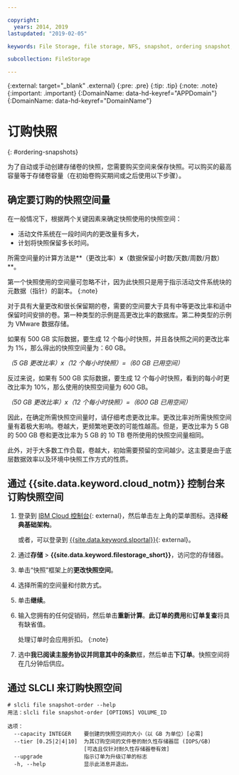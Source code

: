 ```yaml
---

copyright:
  years: 2014, 2019
lastupdated: "2019-02-05"

keywords: File Storage, file storage, NFS, snapshot, ordering snapshot, snapshot space

subcollection: FileStorage

---
```

{:external: target="_blank" .external}
{:pre: .pre}
{:tip: .tip}
{:note: .note}
{:important: .important}
{:DomainName: data-hd-keyref="APPDomain"}
{:DomainName: data-hd-keyref="DomainName"}


# 订购快照
{: #ordering-snapshots}

为了自动或手动创建存储卷的快照，您需要购买空间来保存快照。可以购买的最高容量等于存储卷容量（在初始卷购买期间或之后使用以下步骤）。

## 确定要订购的快照空间量

在一般情况下，根据两个关键因素来确定快照使用的快照空间：
- 活动文件系统在一段时间内的更改量有多大，
- 计划将快照保留多长时间。  

所需空间量的计算方法是**（更改比率）**x**（数据保留小时数/天数/周数/月数）**。  

第一个快照使用的空间量可忽略不计，因为此快照只是用于指示活动文件系统块的元数据（指针）的副本。
{:note}

对于具有大量更改和很长保留期的卷，需要的空间要大于具有中等更改比率和适中保留时间安排的卷。第一种类型的示例是高更改比率的数据库。第二种类型的示例为 VMware 数据存储。

如果有 500 GB 实际数据，要生成 12 个每小时快照，并且各快照之间的更改比率为 1%，那么得出的快照空间量为：60 GB。

*（5 GB 更改比率）x（12 个每小时快照）=（60 GB 已用空间）*

反过来说，如果有 500 GB 实际数据，要生成 12 个每小时快照，看到的每小时更改比率为 10%，那么使用的快照空间量为 600 GB。

*（50 GB 更改比率）x（12 个每小时快照）=（600 GB 已用空间）*

因此，在确定所需快照空间量时，请仔细考虑更改比率。更改比率对所需快照空间量有着极大影响。卷越大，更频繁地更改的可能性越高。但是，更改比率为 5 GB 的 500 GB 卷和更改比率为 5 GB 的 10 TB 卷所使用的快照空间量相同。

此外，对于大多数工作负载，卷越大，初始需要预留的空间越少。这主要是由于底层数据效率以及环境中快照工作方式的性质。

## 通过 {{site.data.keyword.cloud_notm}} 控制台来订购快照空间

1. 登录到 [IBM Cloud 控制台](https://{DomainName}/){: external}，然后单击左上角的菜单图标。选择**经典基础架构**。

   或者，可以登录到 [{{site.data.keyword.slportal}}](https://control.softlayer.com/){: external}。
2. 通过**存储** > **{{site.data.keyword.filestorage_short}}**，访问您的存储器。
3. 单击“快照”框架上的**更改快照空间**。
4. 选择所需的空间量和付款方式。
5. 单击**继续**。
6. 输入您拥有的任何促销码，然后单击**重新计算**。**此订单的费用**和**订单复查**将具有缺省值。

   处理订单时会应用折扣。
   {:note}
7. 选中**我已阅读主服务协议并同意其中的条款**框，然后单击**下订单**。快照空间将在几分钟后供应。

## 通过 SLCLI 来订购快照空间

```
# slcli file snapshot-order --help
用法：slcli file snapshot-order [OPTIONS] VOLUME_ID

选项：
  --capacity INTEGER    要创建的快照空间的大小（以 GB 为单位）[必需]
  --tier [0.25|2|4|10]  为其订购空间的文件卷的耐久性存储器层 (IOPS/GB)
                        [可选且仅针对耐久性存储器卷有效]
  --upgrade             指示订单为升级订单的标志
  -h, --help            显示此消息并退出。
```
